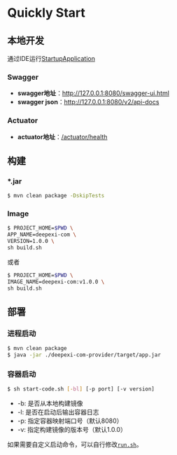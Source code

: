 # Quickly Start

## 本地开发

通过IDE运行[StartupApplication](../../deepexi-com-provider/src/main/java/com/deepexi/StartupApplication.java)

### Swagger

- **swagger地址**：http://127.0.0.1:8080/swagger-ui.html  
- **swagger json**：http://127.0.0.1:8080/v2/api-docs

### Actuator

- **actuator地址**：[/actuator/health](http://127.0.0.1:15600/actuator/health)

## 构建

### *.jar

```bash
$ mvn clean package -DskipTests
```

### Image

```bash
$ PROJECT_HOME=$PWD \
APP_NAME=deepexi-com \
VERSION=1.0.0 \
sh build.sh
```

或者

```bash
$ PROJECT_HOME=$PWD \
IMAGE_NAME=deepexi-com:v1.0.0 \
sh build.sh
```

## 部署

### 进程启动

```bash
$ mvn clean package
$ java -jar ./deepexi-com-provider/target/app.jar
```

### 容器启动

```bash
$ sh start-code.sh [-bl] [-p port] [-v version]
```

- -b: 是否从本地构建镜像
- -l: 是否在启动后输出容器日志
- -p: 指定容器映射端口号（默认8080）
- -v: 指定构建镜像的版本号（默认1.0.0）

如果需要自定义启动命令，可以自行修改[`run.sh`](../../run.sh)。
